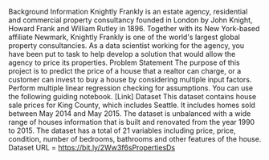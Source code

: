 Background Information
Knightly Frankly is an estate agency, residential and commercial property consultancy
founded in London by John Knight, Howard Frank and William Rutley in 1896.
Together with its New York-based affiliate Newmark, Knightly Frankly is one of the
world's largest global property consultancies.
As a data scientist working for the agency, you have been put to task to help develop a
solution that would allow the agency to price its properties.
Problem Statement
The purpose of this project is to predict the price of a house that a realtor can charge, or
a customer can invest to buy a house by considering multiple input factors. Perform
multiple linear regression checking for assumptions.
You can use the following guiding notebook. [Link]
Dataset
This dataset contains house sale prices for King County, which includes Seattle. It
includes homes sold between May 2014 and May 2015. The dataset is unbalanced with
a wide range of houses information that is built and renovated from the year 1990 to
2015. The dataset has a total of 21 variables including price, price, condition, number of
bedrooms, bathrooms and other features of the house.
Dataset URL = https://bit.ly/2Ww3f6sPropertiesDs

